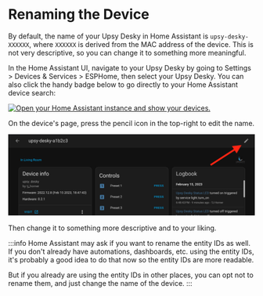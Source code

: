 # Renaming the Device

By default, the name of your Upsy Desky in Home Assistant is `upsy-desky-XXXXXX`, where `XXXXXX` is derived from the MAC address of the device. This is not very descriptive, so you can change it to something more meaningful.

In the Home Assistant UI, navigate to your Upsy Desky by going to Settings > Devices & Services > ESPHome, then select your Upsy Desky. You can also click the handy badge below to go directly to your Home Assistant device search:

[![Open your Home Assistant instance and show your devices.](https://my.home-assistant.io/badges/devices.svg)](https://my.home-assistant.io/redirect/devices/)

On the device's page, press the pencil icon in the top-right to edit the name.

![](home-assistant-device.png)

Then change it to something more descriptive and to your liking.

:::info
Home Assistant may ask if you want to rename the entity IDs as well. If you don't already have automations, dashboards, etc. using the entity IDs, it's probably a good idea to do that now so the entity IDs are more readable.

But if you already are using the entity IDs in other places, you can opt not to rename them, and just change the name of the device.
:::